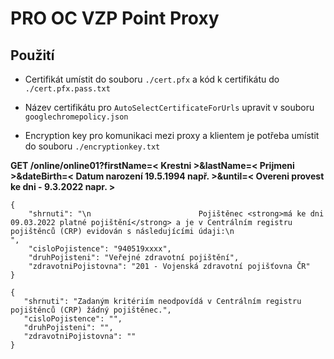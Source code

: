 # PRO OC VZP Point Proxy

## Použití

- Certifikát umístit do souboru `./cert.pfx` a kód k certifikátu do `./cert.pfx.pass.txt`

- Název certifikátu pro `AutoSelectCertificateForUrls` upravit v souboru `googlechromepolicy.json`

- Encryption key pro komunikaci mezi proxy a klientem je potřeba umístit do souboru `./encryptionkey.txt`

**GET <serverUrl>/online/online01?firstName=< Krestni >&lastName=< Prijmeni >&dateBirth=< Datum narození 19.5.1994 např. >&until=< Overeni provest ke dni - 9.3.2022 napr. >**

```
{
    "shrnuti": "\n                        Pojištěnec <strong>má ke dni 09.03.2022 platné pojištění</strong> a je v Centrálním registru pojištěnců (CRP) evidován s následujícími údaji:\n                    ",
    "cisloPojistence": "940519xxxx",
    "druhPojisteni": "Veřejné zdravotní pojištění",
    "zdravotniPojistovna": "201 - Vojenská zdravotní pojišťovna ČR"
}
```
    
```
{
   "shrnuti": "Zadaným kritériím neodpovídá v Centrálním registru pojištěnců (CRP) žádný pojištěnec.",
   "cisloPojistence": "",
   "druhPojisteni": "",
   "zdravotniPojistovna": ""
}
```
